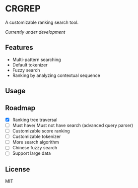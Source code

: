 # CRGREP

A customizable ranking search tool.

*Currently under development*

## Features

- Multi-pattern searching
- Default tokenizer
- Fuzzy search
- Ranking by analyzing contextual sequence

## Usage



## Roadmap

- [x] Ranking tree traversal
- [ ] Must have/ Must not have search (advanced query parser)
- [ ] Customizable score ranking
- [ ] Customizable tokenizer
- [ ] More search algorithm
- [ ] Chinese fuzzy search
- [ ] Support large data

## License

MIT
